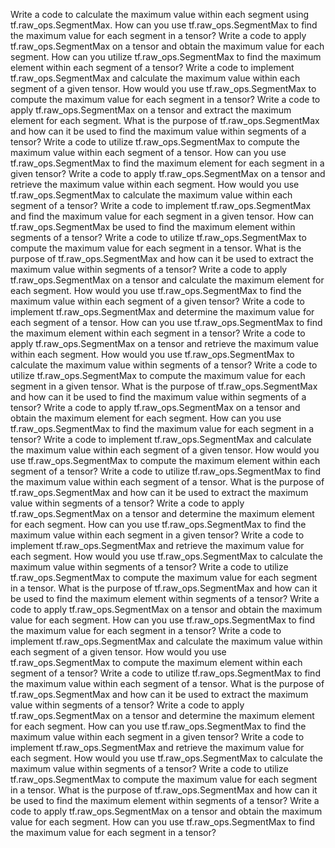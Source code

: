 Write a code to calculate the maximum value within each segment using tf.raw_ops.SegmentMax.
How can you use tf.raw_ops.SegmentMax to find the maximum value for each segment in a tensor?
Write a code to apply tf.raw_ops.SegmentMax on a tensor and obtain the maximum value for each segment.
How can you utilize tf.raw_ops.SegmentMax to find the maximum element within each segment of a tensor?
Write a code to implement tf.raw_ops.SegmentMax and calculate the maximum value within each segment of a given tensor.
How would you use tf.raw_ops.SegmentMax to compute the maximum value for each segment in a tensor?
Write a code to apply tf.raw_ops.SegmentMax on a tensor and extract the maximum element for each segment.
What is the purpose of tf.raw_ops.SegmentMax and how can it be used to find the maximum value within segments of a tensor?
Write a code to utilize tf.raw_ops.SegmentMax to compute the maximum value within each segment of a tensor.
How can you use tf.raw_ops.SegmentMax to find the maximum element for each segment in a given tensor?
Write a code to apply tf.raw_ops.SegmentMax on a tensor and retrieve the maximum value within each segment.
How would you use tf.raw_ops.SegmentMax to calculate the maximum value within each segment of a tensor?
Write a code to implement tf.raw_ops.SegmentMax and find the maximum value for each segment in a given tensor.
How can tf.raw_ops.SegmentMax be used to find the maximum element within segments of a tensor?
Write a code to utilize tf.raw_ops.SegmentMax to compute the maximum value for each segment in a tensor.
What is the purpose of tf.raw_ops.SegmentMax and how can it be used to extract the maximum value within segments of a tensor?
Write a code to apply tf.raw_ops.SegmentMax on a tensor and calculate the maximum element for each segment.
How would you use tf.raw_ops.SegmentMax to find the maximum value within each segment of a given tensor?
Write a code to implement tf.raw_ops.SegmentMax and determine the maximum value for each segment of a tensor.
How can you use tf.raw_ops.SegmentMax to find the maximum element within each segment in a tensor?
Write a code to apply tf.raw_ops.SegmentMax on a tensor and retrieve the maximum value within each segment.
How would you use tf.raw_ops.SegmentMax to calculate the maximum value within segments of a tensor?
Write a code to utilize tf.raw_ops.SegmentMax to compute the maximum value for each segment in a given tensor.
What is the purpose of tf.raw_ops.SegmentMax and how can it be used to find the maximum value within segments of a tensor?
Write a code to apply tf.raw_ops.SegmentMax on a tensor and obtain the maximum element for each segment.
How can you use tf.raw_ops.SegmentMax to find the maximum value for each segment in a tensor?
Write a code to implement tf.raw_ops.SegmentMax and calculate the maximum value within each segment of a given tensor.
How would you use tf.raw_ops.SegmentMax to compute the maximum element within each segment of a tensor?
Write a code to utilize tf.raw_ops.SegmentMax to find the maximum value within each segment of a tensor.
What is the purpose of tf.raw_ops.SegmentMax and how can it be used to extract the maximum value within segments of a tensor?
Write a code to apply tf.raw_ops.SegmentMax on a tensor and determine the maximum element for each segment.
How can you use tf.raw_ops.SegmentMax to find the maximum value within each segment in a given tensor?
Write a code to implement tf.raw_ops.SegmentMax and retrieve the maximum value for each segment.
How would you use tf.raw_ops.SegmentMax to calculate the maximum value within segments of a tensor?
Write a code to utilize tf.raw_ops.SegmentMax to compute the maximum value for each segment in a tensor.
What is the purpose of tf.raw_ops.SegmentMax and how can it be used to find the maximum element within segments of a tensor?
Write a code to apply tf.raw_ops.SegmentMax on a tensor and obtain the maximum value for each segment.
How can you use tf.raw_ops.SegmentMax to find the maximum value for each segment in a tensor?
Write a code to implement tf.raw_ops.SegmentMax and calculate the maximum value within each segment of a given tensor.
How would you use tf.raw_ops.SegmentMax to compute the maximum element within each segment of a tensor?
Write a code to utilize tf.raw_ops.SegmentMax to find the maximum value within each segment of a tensor.
What is the purpose of tf.raw_ops.SegmentMax and how can it be used to extract the maximum value within segments of a tensor?
Write a code to apply tf.raw_ops.SegmentMax on a tensor and determine the maximum element for each segment.
How can you use tf.raw_ops.SegmentMax to find the maximum value within each segment in a given tensor?
Write a code to implement tf.raw_ops.SegmentMax and retrieve the maximum value for each segment.
How would you use tf.raw_ops.SegmentMax to calculate the maximum value within segments of a tensor?
Write a code to utilize tf.raw_ops.SegmentMax to compute the maximum value for each segment in a tensor.
What is the purpose of tf.raw_ops.SegmentMax and how can it be used to find the maximum element within segments of a tensor?
Write a code to apply tf.raw_ops.SegmentMax on a tensor and obtain the maximum value for each segment.
How can you use tf.raw_ops.SegmentMax to find the maximum value for each segment in a tensor?